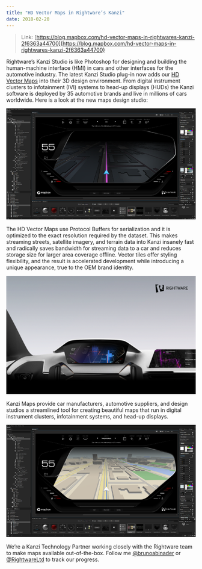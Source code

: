 ```yaml
---
title: "HD Vector Maps in Rightware’s Kanzi"
date: 2018-02-20
---
```


> Link: [https://blog.mapbox.com/hd-vector-maps-in-rightwares-kanzi-2f6363a44700](https://blog.mapbox.com/hd-vector-maps-in-rightwares-kanzi-2f6363a44700)

Rightware’s Kanzi Studio is like Photoshop for designing and building the human-machine interface (HMI) in cars and other interfaces for the automotive industry. The latest Kanzi Studio plug-in now adds our [HD Vector Maps](/millimeter-precision-hd-vector-maps-874327d8327c) into their 3D design environment. From digital instrument clusters to infotainment (IVI) systems to head-up displays (HUDs) the Kanzi software is deployed by 35 automotive brands and live in millions of cars worldwide. Here is a look at the new maps design studio:

![](/assets/images/rightware-kanzi.png)

The HD Vector Maps use Protocol Buffers for serialization and it is optimized to the exact resolution required by the dataset. This makes streaming streets, satellite imagery, and terrain data into Kanzi insanely fast and radically saves bandwidth for streaming data to a car and reduces storage size for larger area coverage offline. Vector tiles offer styling flexibility, and the result is accelerated development while introducing a unique appearance, true to the OEM brand identity.

![](/assets/images/rightware-kanzi-2.png)

Kanzi Maps provide car manufacturers, automotive suppliers, and design studios a streamlined tool for creating beautiful maps that run in digital instrument clusters, infotainment systems, and head-up displays.

![](/assets/images/rightware-kanzi-3.png)

We’re a Kanzi Technology Partner working closely with the Rightware team to make maps available out-of-the-box. Follow me [@brunoabinader](https://twitter.com/brunoabinader) or [@RightwareLtd](https://twitter.com/RightwareLtd) to track our progress.